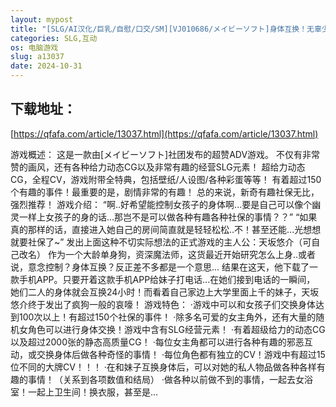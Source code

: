 ```yaml
---
layout: mypost
title: "[SLG/AI汉化/巨乳/自慰/口交/SM][VJ010686/メイビーソフト]身体互换！无辜少女将会变得H无比！/ちぇ～んじ！ ～あの娘になってクンクンペロペロ～[Ve"
categories: SLG,互动
os: 电脑游戏
slug: a13037
date: 2024-10-31
---
```


## 下载地址：

[https://qfafa.com/article/13037.html](https://qfafa.com/article/13037.html)

游戏概述：
这是一款由\[メイビーソフト\]社团发布的超赞ADV游戏。
不仅有非常赞的画风，还有各种给力动态CG以及非常有趣的经营SLG元素！
超给力动态CG，全程CV，游戏附带全特典，包括壁纸/人设图/各种彩蛋等等！
有着超过150个有趣的事件！最重要的是，剧情非常的有趣！
总的来说，新奇有趣社保无比，强烈推荐！
游戏介绍：
“啊..好希望能控制女孩子的身体啊...要是自己可以像个幽灵一样上女孩子的身的话...那岂不是可以做各种有趣各种社保的事情？？”
“如果真的那样的话，直接进入她自己的房间简直就是轻轻松松..不！甚至还能...光想想就要社保了~”
发出上面这种不切实际想法的正式游戏的主人公：天坂悠介（可自己改名）
作为一个大龄单身狗，资深魔法师，这货最近开始研究怎么上身..或者说，意念控制？身体互换？反正差不多都是一个意思...
结果在这天，他下载了一款手机APP。只要开着这款手机APP给妹子打电话...在她们接到电话的一瞬间，
她们二人的身体就会互换24小时！而看着自己家边上大学里面上千的妹子，天坂悠介终于发出了疯狗一般的哀嚎！
游戏特色：
·游戏中可以和女孩子们交换身体达到100次以上！有超过150个社保的事件！
·除多名可爱的女主角外，还有大量的随机女角色可以进行身体交换！游戏中含有SLG经营元素！
·有着超级给力的动态CG以及超过2000张的静态高质量CG！
·每位女主角都可以进行各种有趣的邪恶互动，或交换身体后做各种奇怪的事情！
·每位角色都有独立的CV！游戏中有超过15位不同的大牌CV！！！
·在和妹子互换身体后，可以对她的私人物品做各种各样有趣的事情！（关系到各项数值和结局）
·做各种以前做不到的事情，一起去女浴室！一起上卫生间！换衣服，甚至是...